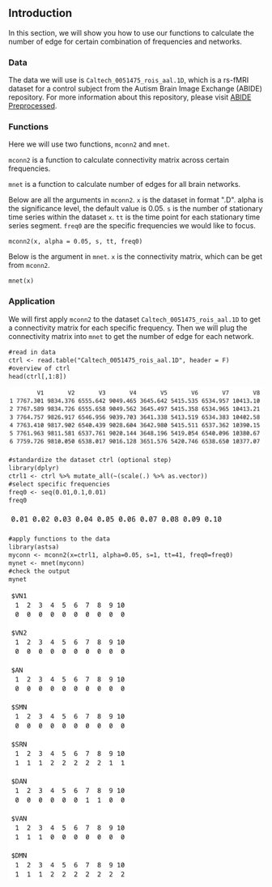 ## Introduction

In this section, we will show you how to use our functions to calculate the number of edge for certain combination of frequencies and networks. 

### Data

The data we will use is `Caltech_0051475_rois_aal.1D`, which is a rs-fMRI dataset for a control subject from the Autism Brain Image Exchange (ABIDE) repository. For more information about this repository, please visit [ABIDE Preprocessed](preprocessed-connectomes-project.org/abide/).


### Functions

Here we will use two functions, `mconn2` and `mnet`.

`mconn2` is a function to calculate connectivity matrix across certain frequencies.

`mnet` is a function to calculate number of edges for all brain networks.

Below are all the arguments in `mconn2`. `x` is the dataset in format ".D". alpha is the significance level, the default value is 0.05. `s` is the number of stationary time series within the dataset `x`. `tt` is the time point for each stationary time series segment. `freq0` are the specific frequencies we would like to focus.

```{}
mconn2(x, alpha = 0.05, s, tt, freq0)
```

Below is the argument in `mnet`. `x` is the connectivity matrix, which can be get from `mconn2`. 

```{}
mnet(x)
```

### Application

We will first apply `mconn2` to the dataset `Caltech_0051475_rois_aal.1D` to get a connectivity matrix for each specific  frequency. Then we will plug the connectivity matrix into `mnet` to get the number of edge for each network.

```{r}
#read in data
ctrl <- read.table("Caltech_0051475_rois_aal.1D", header = F)
#overview of ctrl
head(ctrl[,1:8])
```

<img src="docs/1.png" width="600" />

```{r}
#standardize the dataset ctrl (optional step)
library(dplyr)
ctrl1 <- ctrl %>% mutate_all(~(scale(.) %>% as.vector))
#select specific frequencies
freq0 <- seq(0.01,0.1,0.01)
freq0
```
<img src="docs/2.png" width="430" />

```{r}
#apply functions to the data
library(astsa)
myconn <- mconn2(x=ctrl1, alpha=0.05, s=1, tt=41, freq0=freq0)
mynet <- mnet(myconn)
#check the output
mynet
```

<img src="docs/3.png" width="240" />
